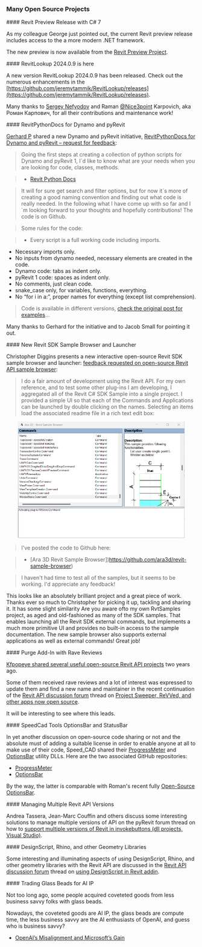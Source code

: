 <head>
<meta http-equiv="Content-Type" content="text/html; charset=utf-8">
<link rel="stylesheet" type="text/css" href="bc.css">
<script src="https://cdn.rawgit.com/google/code-prettify/master/loader/run_prettify.js" type="text/javascript"></script>
</head>

<!---

- https://github.com/jeremytammik/RevitLookup/releases

- https://forum.dynamobim.com/t/revitpythondocs-for-dynamo-and-pyrevit-request-for-feedback/95280?u=jacob.small

- interactive open source Revit SDK sample browser and launcher
  https://forums.autodesk.com/t5/revit-api-forum/feedback-requested-on-open-source-revit-api-sample-browser/m-p/12386403

- purge add-in with rave reviews searching for new maintainer
  https://forums.autodesk.com/t5/revit-api-forum/project-sweeper-revved-and-other-apps-now-open-source/m-p/12386626

- speedcad tools: OptionsBar, StatusBar
  https://forums.autodesk.com/t5/revit-api-forum/optionsbar/m-p/12377344
  https://github.com/SpeedCAD/SCADtools.Revit.UI.ProgressMeter
  https://github.com/SpeedCAD/SCADtools.Revit.UI.OptionsBar
  cf. Roman's Open-Source OptionsBar
  https://thebuildingcoder.typepad.com/blog/2023/09/optionsbar-and-bye-bye-to-da4r-2018.html#2

- Jean-Marc Couffin pointed out some interesting solutions to manage multiple versions of API on the pyRevit forum
  Support multiple versions of Revit in invokebuttons (dll projects, Visual Studio)
  https://discourse.pyrevitlabs.io/t/support-multiple-versions-of-revit-in-invokebuttons-dll-projects-visual-studio/1849/9?u=ali.tehami

- designscript, rhino, and other geometry libraries in revit add-in
  Using DesignScript in Revit addin
  https://forums.autodesk.com/t5/revit-api-forum/using-designscript-in-revit-addin/td-p/8203199

twitter:

 with the @AutodeskAPS @AutodeskRevit #RevitAPI #BIM @DynamoBIM @AutodeskAPS

&ndash;  ...

linkedin:


#BIM #DynamoBIM #AutodeskAPS #Revit #API #IFC #SDK #Autodesk #AEC #adsk

the [Revit API discussion forum](http://forums.autodesk.com/t5/revit-api-forum/bd-p/160) thread

<center>
<img src="img/" alt="" title="" width="600"/>
<p style="font-size: 80%; font-style:italic"></p>
</center>

-->

### Many Open Source Projects

####<a name="2"></a> Revit Preview Release with C&#35; 7

As my colleague George just pointed out, the current Revit preview release includes access to the a more modern .NET framework.

The new preview is now available from
the [Revit Preview Project](https://feedback.autodesk.com/key/LHMJFVHGJK085G2M).

####<a name="3"></a> RevitLookup 2024.0.9 is here

A new version RevitLookup 2024.0.9 has been released.
Check out the numerous enhancements in
the [https://github.com/jeremytammik/RevitLookup/releases](https://github.com/jeremytammik/RevitLookup/releases).

Many thanks
to [Sergey Nefyodov](https://github.com/SergeyNefyodov)
and Raman [@Nice3point](https://t.me/nice3point) Karpovich, aka Роман Карпович,
for all their contributions and maintenance work!

####<a name="4"></a> RevitPythonDocs for Dynamo and pyRevit

[Gerhard P](https://forum.dynamobim.com/u/gerhard.p)
shared a new Dynamo and pyRevit initiative,
[RevitPythonDocs for Dynamo and pyRevit &ndash; request for feedback](https://forum.dynamobim.com/t/revitpythondocs-for-dynamo-and-pyrevit-request-for-feedback/95280):

> Going the first steps at creating a collection of python scripts for Dynamo and pyRevit 1, I´d like to know what are your needs when you are looking for code, classes, methods.

> - [Revit Python Docs](http://www.revitpythondocs.com/)

> It will for sure get search and filter options, but for now it´s more of creating a good naming convention and finding out what code is really needed. In the following what I have come up with so far and I´m looking forward to your thoughts and hopefully contributions! The code is on Github.

> Some rules for the code:

> - Every script is a full working code including imports.
- Necessary imports only.
- No inputs from dynamo needed, necessary elements are created in the code.
- Dynamo code: tabs as indent only.
- pyRevit 1 code: spaces as indent only.
- No comments, just clean code.
- snake_case only, for variables, functions, everything.
- No “for i in a:”, proper names for everything (except list comprehension).

> Code is available in different versions, [check the original post for examples](https://forum.dynamobim.com/t/revitpythondocs-for-dynamo-and-pyrevit-request-for-feedback/95280)...

Many thanks to Gerhard for the initiative and to Jacob Small for pointing it out.

####<a name="5"></a> New Revit SDK Sample Browser and Launcher

Christopher Diggins presents a new interactive open-source Revit SDK sample browser and launcher:
[feedback requested on open-source Revit API sample browser](https://forums.autodesk.com/t5/revit-api-forum/feedback-requested-on-open-source-revit-api-sample-browser/m-p/12386403):

> I do a fair amount of development using the Revit API.
For my own reference, and to test some other plug-ins I am developing, I aggregated all of the Revit C# SDK Sample into a single project.
I provided a simple UI so that each of the Commands and Applications can be launched by double clicking on the names.
Selecting an items load the associated readme file in a rich text edit box:

<center>
<img src="img/cd_revit_sample_browser.png" alt="" title="" width="442"/> <!-- Pixel Height: 613 Pixel Width: 881 -->
</center>

> I've posted the code to Github here:

> - [Ara 3D Revit Sample Browser])https://github.com/ara3d/revit-sample-browser)

> I haven't had time to test all of the samples, but it seems to be working.
I'd appreciate any feedback!

This looks like an absolutely brilliant project and a great piece of work.
Thanks ever so much to Christopher for picking it up, tackling and sharing it.
It has some slight similarity Are you aware ofto my own RvtSamples project, as aged and old-fashioned as many of the SDK samples.
That enables launching all the Revit SDK external commands, but implements a much more primitive UI and provides no built-in access to the sample documentation.
The new sample browser also supports external applications as well as external commands!
Great job!

####<a name="6"></a> Purge Add-In with Rave Reviews

[Kfpopeye shared several useful open-source Revit API projects](https://thebuildingcoder.typepad.com/blog/2021/09/kfpopeye-open-source-avf-and-other-cleanup.html#2) two years ago.

Some of them received rave reviews and a lot of interest was expressed to update them and find a new name and maintainer in the recent continuation of
the [Revit API discussion forum](http://forums.autodesk.com/t5/revit-api-forum/bd-p/160) thread
on [Project Sweeper, ReVVed, and other apps now open source](https://forums.autodesk.com/t5/revit-api-forum/project-sweeper-revved-and-other-apps-now-open-source/m-p/12386626).

It will be interesting to see where this leads.

####<a name="7"></a> SpeedCad Tools OptionsBar and StatusBar

In yet another discussion on open-source code sharing or not and the absolute must of adding a suitable license in order to enable anyone at all to make use of their code, Speed_CAD shared
their [ProgressMeter](https://forums.autodesk.com/t5/revit-api-forum/progressmeter/td-p/12363674)
and [OptionsBar](https://forums.autodesk.com/t5/revit-api-forum/optionsbar/m-p/12377344) utility DLLs.
Here are the two associated GitHub repositories:

- [ProgressMeter](https://github.com/SpeedCAD/SCADtools.Revit.UI.ProgressMeter)
- [OptionsBar](https://github.com/SpeedCAD/SCADtools.Revit.UI.OptionsBar)

By the way, the latter is comparable with Roman's recent
fully [Open-Source OptionsBar](https://thebuildingcoder.typepad.com/blog/2023/09/optionsbar-and-bye-bye-to-da4r-2018.html#2).

####<a name="8"></a> Managing Multiple Revit API Versions

Andrea Tassera, Jean-Marc Couffin and others discuss some interesting solutions to manage multiple versions of API on the pyRevit forum thread on how
to [support multiple versions of Revit in invokebuttons (dll projects, Visual Studio)](https://discourse.pyrevitlabs.io/t/support-multiple-versions-of-revit-in-invokebuttons-dll-projects-visual-studio).

####<a name="9"></a> DesignScript, Rhino, and other Geometry Libraries

Some interesting and illuminating aspects of using DesignScript, Rhino, and other geometry libraries with the Revit API are discussed in
the [Revit API discussion forum](http://forums.autodesk.com/t5/revit-api-forum/bd-p/160) thread
on [using DesignScript in Revit addin](https://forums.autodesk.com/t5/revit-api-forum/using-designscript-in-revit-addin/td-p/8203199).

####<a name="11"></a> Trading Glass Beads for AI IP

Not too long ago, some people acquired coveteted goods from less business savvy folks with glass beads.

Nowadays, the coveteted goods are AI IP, the glass beads are compute time, the less business savvy are the AI enthusiasts of OpenAI, and guess who is business savvy?

- [OpenAI’s Misalignment and Microsoft’s Gain](https://stratechery.com/2023/openais-misalignment-and-microsofts-gain/)

